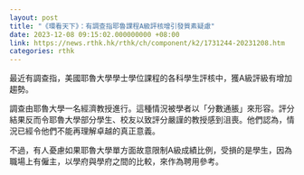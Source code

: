```yaml
---
layout: post
title: "《環看天下》：有調查指耶魯課程A級評核增引發質素疑慮"
date: 2023-12-08 09:15:02.000000000 +08:00
link: https://news.rthk.hk/rthk/ch/component/k2/1731244-20231208.htm
categories: rthk
---
```


最近有調查指，美國耶魯大學學士學位課程的各科學生評核中，獲A級評級有增加趨勢。

調查由耶魯大學一名經濟教授進行。這種情況被學者以「分數通脹」來形容。評分結果反而令耶魯大學部分學生、校友以致評分嚴謹的教授感到沮喪。他們認為，情況已經令他們不能再理解卓越的真正意義。

不過，有人憂慮如果耶魯大學單方面故意限制A級成績比例，受損的是學生，因為職場上有僱主，以學府與學府之間的比較，來作為聘用參考。
